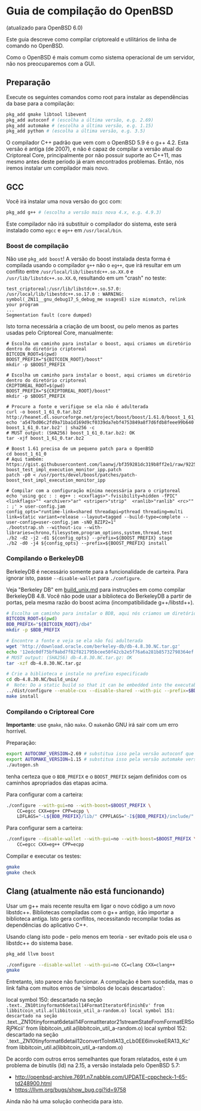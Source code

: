 Guia de compilação do OpenBSD
======================
(atualizado para OpenBSD 6.0)

Este guia descreve como compilar criptoreald e utilitários de linha de comando no OpenBSD.

Como o OpenBSD é mais comum como sistema operacional de um servidor, não nos preocuparemos com a GUI.

Preparação
-------------

Execute os seguintes comandos como root para instalar as dependências da base para a compilação:

```bash
pkg_add gmake libtool libevent
pkg_add autoconf # (escolha a última versão, e.g. 2.69)
pkg_add automake # (escolha a última versão, e.g. 1.15)
pkg_add python # (escolha a última versão, e.g. 3.5)
```

O compilador C++ padrão que vem com o OpenBSD 5.9 é o g++ 4.2. Esta versão é antiga (de 2007), e não é capaz de compilar a versão atual do Criptoreal Core, principalmente por não possuir suporte ao C++11, mas mesmo antes deste período já eram encontrados problemas. Então, nós iremos instalar um compilador mais novo.

GCC
-------

Você irá instalar uma nova versão do gcc com:

```bash
pkg_add g++ # (escolha a versão mais nova 4.x, e.g. 4.9.3)
```

Este compilador não irá substituir o compilador do sistema, este será instalado como `egcc` e `eg++` em `/usr/local/bin`.

### Boost de compilação

Não use `pkg_add boost`! A versão do boost instalada desta forma é compilada usando o compilador `g++` não o `eg++`, que irá resultar em um conflito entre `/usr/local/lib/libestdc++.so.XX.0` e `/usr/lib/libstdc++.so.XX.0`, resultando em um "crash" no teste:

    test_criptoreal:/usr/lib/libstdc++.so.57.0: /usr/local/lib/libestdc++.so.17.0 : WARNING: symbol(_ZN11__gnu_debug17_S_debug_me ssagesE) size mismatch, relink your program
    ...
    Segmentation fault (core dumped)

Isto torna necessária a criação de um boost, ou pelo menos as partes usadas pelo Criptoreal Core, manualmente:


```
# Escolha um caminho para instalar o boost, aqui criamos um diretório dentro do diretório criptoreal
BITCOIN_ROOT=$(pwd)
BOOST_PREFIX="${BITCOIN_ROOT}/boost"
mkdir -p $BOOST_PREFIX

# Escolha um caminho para instalar o boost, aqui criamos um diretório dentro do diretório criptoreal
CRIPTOREAL_ROOT=$(pwd)
BOOST_PREFIX="${CRIPTOREAL_ROOT}/boost"
mkdir -p $BOOST_PREFIX

# Procure a fonte e verifique se ela não é adulterada
curl -o boost_1_61_0.tar.bz2 http://heanet.dl.sourceforge.net/project/boost/boost/1.61.0/boost_1_61_0.tar.bz2
echo 'a547bd06c2fd9a71ba1d169d9cf0339da7ebf4753849a8f7d6fdb8feee99b640  boost_1_61_0.tar.bz2' | sha256 -c
# MUST output: (SHA256) boost_1_61_0.tar.bz2: OK
tar -xjf boost_1_61_0.tar.bz2

# Boost 1.61 precisa de um pequeno patch para o OpenBSD
cd boost_1_61_0
# Aqui também: https://gist.githubusercontent.com/laanwj/bf359281dc319b8ff2e1/raw/92250de8404b97bb99d72ab898f4a8cb35ae1ea3/patch-boost_test_impl_execution_monitor_ipp.patch
patch -p0 < /usr/ports/devel/boost/patches/patch-boost_test_impl_execution_monitor_ipp

# Compilar com a configuração mínima necessária para o criptoreal
echo 'using gcc : : eg++ : <cxxflags>"-fvisibility=hidden -fPIC" <linkflags>"" <archiver>"ar" <striper>"strip"  <ranlib>"ranlib" <rc>"" : ;' > user-config.jam
config_opts="runtime-link=shared threadapi=pthread threading=multi link=static variant=release --layout=tagged --build-type=complete --user-config=user-config.jam -sNO_BZIP2=1"
./bootstrap.sh --without-icu --with-libraries=chrono,filesystem,program_options,system,thread,test
./b2 -d2 -j2 -d1 ${config_opts} --prefix=${BOOST_PREFIX} stage
./b2 -d0 -j4 ${config_opts} --prefix=${BOOST_PREFIX} install
```

### Compilando o BerkeleyDB

BerkeleyDB é necessário somente para a funcionalidade de carteira. Para ignorar isto, passe `--disable-wallet` para `./configure`.

Veja "Berkeley DB" em [build_unix.md](build_unix.md) para instruções em como compilar BerkeleyDB 4.8.
Você não pode usar a biblioteca do BerkeleyDB a partir de portas, pela mesma razão do boost acima (incompatibilidade g++/libstd++).

```bash
# Escolha um caminho para instalar o BDB, aqui nós criamos um diretório dentro do diretório criptoreal
BITCOIN_ROOT=$(pwd)
BDB_PREFIX="${BITCOIN_ROOT}/db4"
mkdir -p $BDB_PREFIX

# Encontre a fonte e veja se ela não foi adulterada
wget 'http://download.oracle.com/berkeley-db/db-4.8.30.NC.tar.gz'
echo '12edc0df75bf9abd7f82f821795bcee50f42cb2e5f76a6a281b85732798364ef  db-4.8.30.NC.tar.gz' | sha256 -c
# MUST output: (SHA256) db-4.8.30.NC.tar.gz: OK
tar -xzf db-4.8.30.NC.tar.gz

# Crie a biblioteca e instale no prefixo especificado
cd db-4.8.30.NC/build_unix/
#  Note: Do a static build so that it can be embedded into the executable, instead of having to find a .so at runtime
../dist/configure --enable-cxx --disable-shared --with-pic --prefix=$BDB_PREFIX CC=egcc CXX=eg++ CPP=ecpp
make install
```

### Compilando o Criptoreal Core

**Importante**: use `gmake`, não `make`. O `make`não GNU irá sair com um erro horrível.

Preparação:
```bash
export AUTOCONF_VERSION=2.69 # substitua isso pela versão autoconf que você instalou
export AUTOMAKE_VERSION=1.15 # substitua isso pela versão automake version que você instalou
./autogen.sh
```
tenha certeza que o `BDB_PREFIX` e o `BOOST_PREFIX` sejam definidos com os caminhos apropriados das etapas acima.

Para configurar com a carteira:
```bash
./configure --with-gui=no --with-boost=$BOOST_PREFIX \
    CC=egcc CXX=eg++ CPP=ecpp \
    LDFLAGS="-L${BDB_PREFIX}/lib/" CPPFLAGS="-I${BDB_PREFIX}/include/"
```

Para configurar sem a carteira:
```bash
./configure --disable-wallet --with-gui=no --with-boost=$BOOST_PREFIX \
    CC=egcc CXX=eg++ CPP=ecpp
```

Compilar e executar os testes:
```bash
gmake
gmake check
```

Clang (atualmente não está funcionando)
------------------------------

Usar um g++ mais recente resulta em ligar o novo código a um novo libstdc++.
Bibliotecas compiladas com o g++ antigo, irão importar a biblioteca antiga.
Isto gera conflitos, necessitando recompilar todas as dependências do aplicativo C++.

Usando clang isto pode - pelo menos em teoria - ser evitado pois ele usa o libstdc++ do sistema base.

```bash
pkg_add llvm boost
```

```bash
./configure --disable-wallet --with-gui=no CC=clang CXX=clang++
gmake
```

Entretanto, isto parece não funcionar. A compilação é bem sucedida, mas o link falha com muitos erros de 'símbolos de locais descartados':

local symbol 150: descartado na seção `.text._ZN10tinyformat6detail14FormatIterator6finishEv' from libbitcoin_util.a(libbitcoin_util_a-random.o)
    local symbol 151: descartado na seção `.text._ZN10tinyformat6detail14FormatIterator21streamStateFromFormatERSoRjPKcii' from libbitcoin_util.a(libbitcoin_util_a-random.o)
    local symbol 152: descartado na seção `.text._ZN10tinyformat6detail12convertToIntIA13_cLb0EE6invokeERA13_Kc' from libbitcoin_util.a(libbitcoin_util_a-random.o)

De acordo com outros erros semelhantes que foram relatados, este é um problema de binutils (ld) na 2.15, a versão instalada pelo OpenBSD 5.7:

- http://openbsd-archive.7691.n7.nabble.com/UPDATE-cppcheck-1-65-td248900.html
- https://llvm.org/bugs/show_bug.cgi?id=9758

Ainda não há uma solução conhecida para isto.
